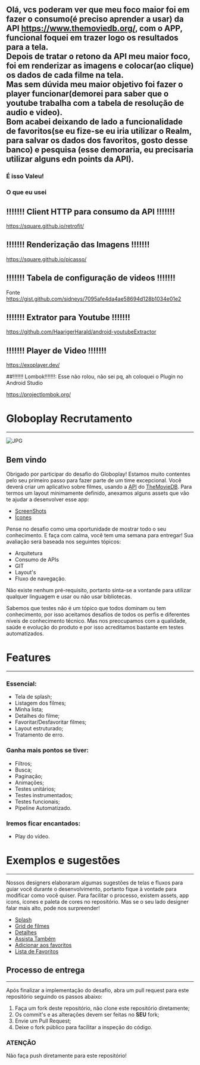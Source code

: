 ## Olá, vcs poderam ver que meu foco maior foi em fazer o consumo(é preciso aprender a usar) da API https://www.themoviedb.org/, com o APP, funcional foquei em trazer logo os resultados para a tela. </br> Depois de tratar o retono da API meu maior foco, foi em renderizar as imagens e colocar(ao clique) os dados de cada filme na tela. </br> Mas sem dúvida meu maior objetivo foi fazer o player funcionar(demorei para saber que o youtube trabalha com a tabela de resolução de audio e video). </br> Bom acabei deixando de lado a funcionalidade de favoritos(se eu fize-se eu iria utilizar o Realm, para salvar os dados dos favoritos, gosto desse banco) e pesquisa (esse demoraria, eu precisaria utilizar alguns edn points da API).

### É isso Valeu! 

### O que eu usei

## !!!!!!! Client HTTP para consumo da API !!!!!!!

https://square.github.io/retrofit/

## !!!!!!! Renderização das Imagens !!!!!!!

https://square.github.io/picasso/

## !!!!!!! Tabela de configuração de videos !!!!!!!

Fonte https://gist.github.com/sidneys/7095afe4da4ae58694d128b1034e01e2

## !!!!!!! Extrator para Youtube !!!!!!!

https://github.com/HaarigerHarald/android-youtubeExtractor

## !!!!!!! Player de Video !!!!!!! 

https://exoplayer.dev/

##!!!!!!! Lombok!!!!!!!: Esse não rolou, não sei pq, ah coloquei o Plugin no Android Studio

https://projectlombok.org/


# Globoplay Recrutamento 

---
![JPG](https://lh3.googleusercontent.com/62viiAWxbh_4QQdbdZOeO53yDsq1jZu_KyQstDpbXgTryhTIjrPzW9nr0eFkMuoxs6wx=s180)


## Bem vindo

Obrigado por participar do desafio do Globoplay! Estamos muito contentes pelo seu primeiro passo para fazer parte de um time excepcional. Você deverá criar um aplicativo sobre filmes, usando a [API](https://developers.themoviedb.org/3/getting-started/introduction) do [TheMovieDB](https://www.themoviedb.org/?language=en).
Para termos um layout minimamente definido, anexamos alguns assets que vão te ajudar a desenvolver esse app:

- [ScreenShots](assets/screenshots)
- [Ícones](assets/icons)

Pense no desafio como uma oportunidade de mostrar todo o seu conhecimento. E faça com calma, você tem uma semana para entregar! Sua avaliação será baseada nos seguintes tópicos:

- Arquitetura
- Consumo de APIs
- GIT
- Layout's
- Fluxo de navegação.

Não existe nenhum pré-requisito, portanto sinta-se a vontande para utilizar qualquer linguagem e usar ou não usar bibliotecas.

Sabemos que testes não é um tópico que todos dominam ou tem conhecimento, por isso aceitamos desafios de todos os perfis e diferentes níveis de conhecimento técnico. Mas nos preocupamos com a qualidade, saúde e evolução do produto e por isso acreditamos bastante em testes automatizados.


# Features

---

### Essencial:

- Tela de splash;
- Listagem dos filmes;
- Minha lista;
- Detalhes do filme;
- Favoritar/Desfavoritar filmes;
- Layout estruturado;
- Tratamento de erro.


### Ganha mais pontos se tiver:

- Filtros;
- Busca;
- Paginação;
- Animações;
- Testes unitários;
- Testes instrumentados;
- Testes funcionais;
- Pipeline Automatizado.


### Iremos ficar encantados:
- Play do vídeo.


# Exemplos e sugestões

---

Nossos designers elaboraram algumas sugestões de telas e fluxos para guiar você durante o desenvolvimento, portanto fique à vontade para modificar como você quiser.
Para facilitar o processo, existem assets, app icons, ícones e paleta de cores no repositório. Mas se o seu lado designer falar mais alto, pode nos surpreender!

- [Splash](assets/screenshots/splash.png)
- [Grid de filmes](assets/screenshots/home.jpg)
- [Detalhes](assets/screenshots/highlights-details.jpg)
- [Assista Também](assets/screenshots/highlights.jpg)
- [Adicionar aos favoritos](assets/screenshots/highlights-favorited.jpg)
- [Lista de Favoritos](assets/screenshots/my-list.jpg)


## **Processo de entrega**

---

Após finalizar a implementação do desafio, abra um pull request para este repositório seguindo os passos abaixo:

1. Faça um fork deste repositório, não clone este repositório diretamente;
2. Os commit's e as alterações devem ser feitas no **SEU** fork;
3. Envie um Pull Request;
4. Deixe o fork público para facilitar a inspeção do código.

### **ATENÇÃO**

Não faça push diretamente para este repositório!
